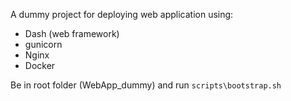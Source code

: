 A dummy project for deploying web application using:

- Dash (web framework)
- gunicorn
- Nginx
- Docker

Be in root folder (WebApp_dummy) and run `scripts\bootstrap.sh`
